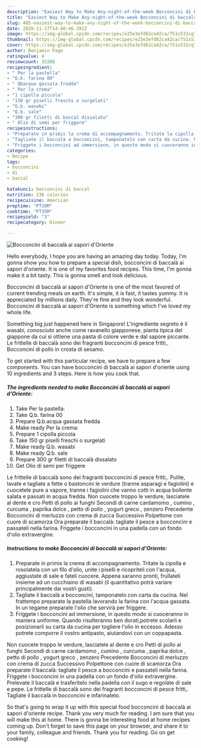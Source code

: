 ```yaml
---
description: "Easiest Way to Make Any-night-of-the-week Bocconcini di baccalà ai sapori d&amp;#39;Oriente"
title: "Easiest Way to Make Any-night-of-the-week Bocconcini di baccalà ai sapori d&amp;#39;Oriente"
slug: 485-easiest-way-to-make-any-night-of-the-week-bocconcini-di-baccala-ai-sapori-d-and-39-oriente
date: 2020-11-17T14:40:46.391Z
image: https://img-global.cpcdn.com/recipes/e25e3efd62ca42ca/751x532cq70/bocconcini-di-baccala-ai-sapori-doriente-recipe-main-photo.jpg
thumbnail: https://img-global.cpcdn.com/recipes/e25e3efd62ca42ca/751x532cq70/bocconcini-di-baccala-ai-sapori-doriente-recipe-main-photo.jpg
cover: https://img-global.cpcdn.com/recipes/e25e3efd62ca42ca/751x532cq70/bocconcini-di-baccala-ai-sapori-doriente-recipe-main-photo.jpg
author: Benjamin Page
ratingvalue: 4
reviewcount: 35208
recipeingredient:
- " Per la pastella"
- "Q.b. farina 00"
- " Qbacqua gassata fredda"
- " Per la crema"
- "1 cipolla piccola"
- "150 gr piselli freschi o surgelati"
- "Q.b. wasabi"
- "Q.b. sale"
- "300 gr filetti di baccal dissalato"
- " Olio di semi per friggere"
recipeinstructions:
- "Preparate in primis la crema di accompagnamento. Tritate la cipolla e rosolatela con un filo d&#39;olio, unite i piselli e ricopriteli con l&#39;acqua, aggiustate di sale e fateli cuocere. Appena saranno pronti, frullateli insieme ad un cucchiaino di wasabi (il quantitativo potrà variare principalmente dai vostri gusti)."
- "Tagliate il baccalà a bocconcini, tamponatelo con carta da cucina. Nel frattempo preparate la pastella lavorando la farina con l&#39;acqua gassata. In un tegame preparate l&#39;olio che servirà per friggere."
- "Friggete i bocconcini ad immersione, in questo modo si cuoceranno in maniera uniforme. Quando risulteranno ben dorati,potrete scolarli e posizionarli su carta da cucina per togliere l&#39;olio in eccesso. Adesso potrete comporre il vostro antipasto, aiutandovi con un coppapasta."
categories:
- Recipe
tags:
- bocconcini
- di
- baccal

katakunci: bocconcini di baccal 
nutrition: 236 calories
recipecuisine: American
preptime: "PT10M"
cooktime: "PT35M"
recipeyield: "3"
recipecategory: Dinner

---
```



![Bocconcini di baccalà ai sapori d&#39;Oriente](https://img-global.cpcdn.com/recipes/e25e3efd62ca42ca/751x532cq70/bocconcini-di-baccala-ai-sapori-doriente-recipe-main-photo.jpg)

Hello everybody, I hope you are having an amazing day today. Today, I'm gonna show you how to prepare a special dish, bocconcini di baccalà ai sapori d&#39;oriente. It is one of my favorites food recipes. This time, I'm gonna make it a bit tasty. This is gonna smell and look delicious.

Bocconcini di baccalà ai sapori d&#39;Oriente is one of the most favored of current trending meals on earth. It's simple, it is fast, it tastes yummy. It is appreciated by millions daily. They're fine and they look wonderful. Bocconcini di baccalà ai sapori d&#39;Oriente is something which I've loved my whole life.

Something big just happened here in Singapore! L&#39;ingrediente segreto è il wasabi, conosciuto anche come ravanello giapponese, pianta tipica del giappone da cui si ottiene una pasta di colore verde e dal sapore piccante. Le frittelle di baccalà sono dei fragranti bocconcini di pesce fritti,. Bocconcini di pollo in crosta di sesamo.


To get started with this particular recipe, we have to prepare a few components. You can have bocconcini di baccalà ai sapori d&#39;oriente using 10 ingredients and 3 steps. Here is how you cook that.

<!--inarticleads1-->

##### The ingredients needed to make Bocconcini di baccalà ai sapori d&#39;Oriente:

1. Take  Per la pastella:
1. Take Q.b. farina 00
1. Prepare  Q.b.acqua gassata fredda
1. Make ready  Per la crema:
1. Prepare 1 cipolla piccola
1. Take 150 gr piselli freschi o surgelati
1. Make ready Q.b. wasabi
1. Make ready Q.b. sale
1. Prepare 300 gr filetti di baccalà dissalato
1. Get  Olio di semi per friggere


Le frittelle di baccalà sono dei fragranti bocconcini di pesce fritti,. Pulite, lavate e tagliate a fette o bastoncini le verdure (tranne asparagi e fagiolini) e cuocetele pure a vapore, tranne i fagiolini che vanno cotti in acqua bollente salata e passati in acqua fredda. Non cuocete troppo le verdure, lasciatele al dente e cro Petti di pollo ai funghi Secondi di carne cardamomo , cumino , curcuma , paprika dolce , petto di pollo , yogurt greco , zenzero Precedente Bocconcini di merluzzo con crema di zucca Successivo Polpettone con cuore di scamorza Ora preparate il baccalà: tagliate il pesce a bocconcini e passateli nella farina. Friggete i bocconcini in una padella con un fondo d&#39;olio extravergine. 

<!--inarticleads2-->

##### Instructions to make Bocconcini di baccalà ai sapori d&#39;Oriente:

1. Preparate in primis la crema di accompagnamento. Tritate la cipolla e rosolatela con un filo d&#39;olio, unite i piselli e ricopriteli con l&#39;acqua, aggiustate di sale e fateli cuocere. Appena saranno pronti, frullateli insieme ad un cucchiaino di wasabi (il quantitativo potrà variare principalmente dai vostri gusti).
1. Tagliate il baccalà a bocconcini, tamponatelo con carta da cucina. Nel frattempo preparate la pastella lavorando la farina con l&#39;acqua gassata. In un tegame preparate l&#39;olio che servirà per friggere.
1. Friggete i bocconcini ad immersione, in questo modo si cuoceranno in maniera uniforme. Quando risulteranno ben dorati,potrete scolarli e posizionarli su carta da cucina per togliere l&#39;olio in eccesso. Adesso potrete comporre il vostro antipasto, aiutandovi con un coppapasta.


Non cuocete troppo le verdure, lasciatele al dente e cro Petti di pollo ai funghi Secondi di carne cardamomo , cumino , curcuma , paprika dolce , petto di pollo , yogurt greco , zenzero Precedente Bocconcini di merluzzo con crema di zucca Successivo Polpettone con cuore di scamorza Ora preparate il baccalà: tagliate il pesce a bocconcini e passateli nella farina. Friggete i bocconcini in una padella con un fondo d&#39;olio extravergine. Prelevate il baccalà e trasferitelo nella padella con il sugo e regolate di sale e pepe. Le frittelle di baccalà sono dei fragranti bocconcini di pesce fritti,. Tagliate il baccalà in bocconcini e infarinatelo. 

So that's going to wrap it up with this special food bocconcini di baccalà ai sapori d&#39;oriente recipe. Thank you very much for reading. I am sure that you will make this at home. There is gonna be interesting food at home recipes coming up. Don't forget to save this page on your browser, and share it to your family, colleague and friends. Thank you for reading. Go on get cooking!
